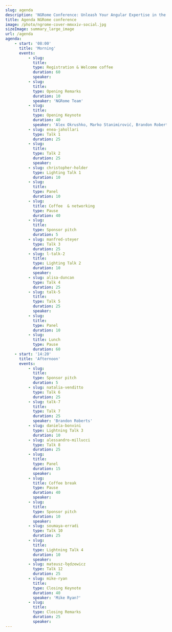 ```yaml
---
slug: agenda
description: 'NGRome Conference: Unleash Your Angular Expertise in the Eternal City! Connect with industry experts and network with fellow enthusiasts. June 27, 2024 / Rome, Italy'
title: Agenda NGRome conference 
image: /photo/ngrome-cover-mmxxiv-social.jpg
sizeImage: summary_large_image
url: /agenda
agenda:
    - start: '08:00'
      title: 'Morning'
      events:
          - slug: 
            title: 
            type: Registration & Welcome coffee
            duration: 60
            speaker: 
          - slug: 
            title: 
            type: Opening Remarks
            duration: 10
            speaker: 'NGRome Team'
          - slug: 
            title: 
            type: Opening Keynote
            duration: 40
            speaker: 'Alex Okrushko, Marko Stanimirović, Brandon Roberts'
          - slug: enea-jahollari
            type: Talk 1
            duration: 25
          - slug: 
            title:
            type: Talk 2
            duration: 25
            speaker: 
          - slug: christopher-holder
            type: Lighting Talk 1
            duration: 10
          - slug: 
            title: 
            type: Panel
            duration: 10
          - slug: 
            title: Coffee  & networking
            type: Pause
            duration: 40
          - slug: 
            title: 
            type: Sponsor pitch
            duration: 5
          - slug: manfred-steyer
            type: Talk 3
            duration: 25
          - slug: l-talk-2
            title: 
            type: Lighting Talk 2
            duration: 10
            speaker: 
          - slug: alisa-duncan
            type: Talk 4
            duration: 25
          - slug: talk-5
            title: 
            type: Talk 5
            duration: 25
            speaker: 
          - slug: 
            title: 
            type: Panel
            duration: 10
          - slug: 
            title: Lunch
            type: Pause
            duration: 60
    - start: '14:20'
      title: 'Afternoon'
      events:
          - slug: 
            title: 
            type: Sponsor pitch
            duration: 5
          - slug: natalia-venditto
            type: Talk 6
            duration: 25
          - slug: talk-7
            title: 
            type: Talk 7
            duration: 25
            speaker: 'Brandon Roberts'
          - slug: daniela-bonvini
            type: Lightning Talk 3
            duration: 10
          - slug: alessandro-millucci
            type: Talk 8
            duration: 25
          - slug: 
            title: 
            type: Panel
            duration: 15
            speaker: 
          - slug: 
            title: Coffee break
            type: Pause
            duration: 40
            speaker: 
          - slug: 
            title: 
            type: Sponsor pitch
            duration: 10
            speaker: 
          - slug: soumaya-erradi
            type: Talk 10
            duration: 25
          - slug: 
            title: 
            type: Lightning Talk 4
            duration: 10
            speaker: 
          - slug: mateusz-łędzewicz
            type: Talk 12
            duration: 25
          - slug: mike-ryan
            title: 
            type: Closing Keynote
            duration: 40
            speaker: 'Mike Ryan?'
          - slug: 
            title: 
            type: Closing Remarks
            duration: 25
            speaker: 
---
```

